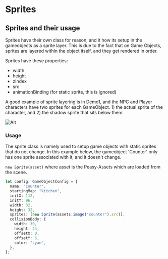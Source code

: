# Sprites

## Sprites and their usage

Sprites have their own class for reason, and it how its setup in the gameobjects as a sprite layer. This is due to the fact that on Game Objects, sprites are layered within the object itself, and they get rendered in order.

Sprites have these properties:

- width
- height
- zIndex
- src
- animationBinding (for static sprite, this is ignored)

A good example of sprite layering is in Demo1, and the NPC and Player characters have two sprites for each GameObject. 1) the actual sprite of the character, and 2) the shadow sprite that sits below them.

![Alt](/sprite.png "Sprite Layers")

### Usage

The sprite class is namely used to setup game objects with static sprites that do not change. In this example below, the gameobject 'Counter' only has one sprite associated with it, and it doesn't change.

`new Sprite(asset)` where asset is the Peasy-Assets which are loaded from the scene.

```ts
let config: GameObjectConfig = {
  name: "Counter",
  startingMap: "kitchen",
  initX: 112,
  initY: 96,
  width: 32,
  height: 32,
  sprites: [new Sprite(assets.image("counter").src)],
  collisionBody: {
    width: 30,
    height: 24,
    offsetX: 0,
    offsetY: 6,
    color: "cyan",
  },
};
```
